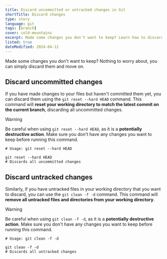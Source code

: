```yaml
---
title: Discard uncommitted or untracked changes in Git
shortTitle: Discard changes
type: story
language: git
tags: [branch]
cover: cold-mountains
excerpt: Made some changes you don't want to keep? Learn how to discard uncommitted or untracked changes in Git.
listed: true
dateModified: 2024-04-12
---
```


Made some changes you don't want to keep? Nothing to worry about, you can simply discard them and move on.

## Discard uncommitted changes

If you have made changes to your files but haven't committed them yet, you can discard them using the `git reset --hard HEAD` command. This command will **reset your working directory to match the latest commit on the current branch**, discarding all uncommitted changes.

> [!WARNING]
>
> Be careful when using `git reset --hard HEAD`, as it is a **potentially destructive action**. Make sure you don't have any changes you want to keep before running this command.

```shell
# Usage: git reset --hard HEAD

git reset --hard HEAD
# Discards all uncommitted changes
```

## Discard untracked changes

Similarly, if you have untracked files in your working directory that you want to discard, you can use the `git clean -f -d` command. This command will **remove all untracked files and directories from your working directory**.

> [!WARNING]
>
> Be careful when using `git clean -f -d`, as it is a **potentially destructive action**. Make sure you don't have any changes you want to keep before running this command.

```shell
# Usage: git clean -f -d

git clean -f -d
# Discards all untracked changes
```

